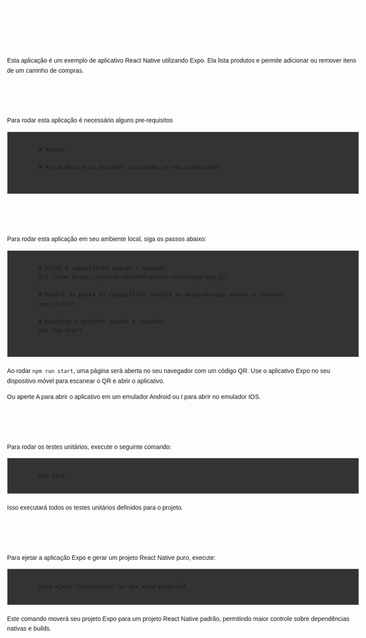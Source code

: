 <!DOCTYPE html>
<body style="font-family: Arial, sans-serif; line-height: 1.6; max-width: 800px; margin: 0 auto; padding: 20px;">

  <h1 style="color: #FFF;">Ton Challenge React Native Application</h1>
  
  <div style="margin-bottom: 40px;">
    <h2 style="color: #FFF;">Descrição</h2>
    <p>Esta aplicação é um exemplo de aplicativo React Native utilizando Expo. Ela lista produtos e permite adicionar ou remover itens de um carrinho de compras.</p>
  </div>

  <div style="margin-bottom: 40px;">
    <h2 style="color: #FFF;">Pre-requisitos</h2>
    <p>Para rodar esta aplicação é necessário alguns pre-requisitos</p>
    <div style="background-color: #333; border: 1px solid #ccc; padding: 10px;">
      <code style="background-color: #333; padding: 2px 4px; border-radius: 4px; font-size: 0.9em;">
        # NodeJS<br/>
        # Algum device ou Emulador instalado no seu computador<br/>
      </code>
    </div>
  </div>
  
  <div style="margin-bottom: 40px;">
    <h2 style="color: #FFF;">Como Rodar</h2>
    <p>Para rodar esta aplicação em seu ambiente local, siga os passos abaixo:</p>
    <div style="background-color: #333; border: 1px solid #ccc; padding: 10px;">
      <code style="background-color: #333; padding: 2px 4px; border-radius: 4px; font-size: 0.9em;">
        # Clone o repositório usando o comando:
        git clone https://github.com/oMelqs/ton-challenge-app.git<br/>
        # Dentro da pasta do repositório instale as dependências usando o comando:
        npm install<br/>
        # Executar o projeto usando o comando:
        npm run start<br/>
      </code>
    </div>
    <p style="margin-top: 20px;">Ao rodar <code>npm run start</code>, uma página será aberta no seu navegador com um código QR. Use o aplicativo Expo no seu dispositivo móvel para escanear o QR e abrir o aplicativo.</p>
    <p>Ou aperte A para abrir o aplicativo em um emulador Android ou I para abrir no emulador IOS.</p>
  </div>
  
  <div style="margin-bottom: 40px;">
    <h2 style="color: #FFF;">Como Rodar os Testes</h2>
    <p>Para rodar os testes unitários, execute o seguinte comando:</p>
    <div style="background-color: #333; border: 1px solid #ccc; padding: 10px;">
      <code style="background-color: #333; padding: 2px 4px; border-radius: 4px; font-size: 0.9em;">
        npm test
      </code>
    </div>
    <p style="margin-top: 20px;">Isso executará todos os testes unitários definidos para o projeto.</p>
  </div>
  
  <div style="margin-bottom: 40px;">
    <h2 style="color: #FFF;">Como Ejetar a Aplicação</h2>
    <p>Para ejetar a aplicação Expo e gerar um projeto React Native puro, execute:</p>
    <div style="background-color: #333; border: 1px solid #ccc; padding: 10px;">
      <code style="background-color: #333; padding: 2px 4px; border-radius: 4px; font-size: 0.9em;">
        expo eject (depreciado) ou npx expo prebuild
      </code>
    </div>
    <p style="margin-top: 20px;">Este comando moverá seu projeto Expo para um projeto React Native padrão, permitindo maior controle sobre dependências nativas e builds.</p>
  </div>

</body>
</html>
